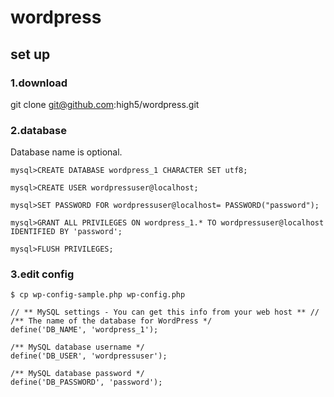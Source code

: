 # wordpress


## set up

### 1.download
git clone git@github.com:high5/wordpress.git

### 2.database
Database name is optional.

```
mysql>CREATE DATABASE wordpress_1 CHARACTER SET utf8;
```

```
mysql>CREATE USER wordpressuser@localhost;
```

```
mysql>SET PASSWORD FOR wordpressuser@localhost= PASSWORD("password");
```


```
mysql>GRANT ALL PRIVILEGES ON wordpress_1.* TO wordpressuser@localhost IDENTIFIED BY 'password';
```

```
mysql>FLUSH PRIVILEGES;
```


### 3.edit config
```
$ cp wp-config-sample.php wp-config.php
```

```
// ** MySQL settings - You can get this info from your web host ** //
/** The name of the database for WordPress */
define('DB_NAME', 'wordpress_1');

/** MySQL database username */
define('DB_USER', 'wordpressuser');

/** MySQL database password */
define('DB_PASSWORD', 'password');

```
